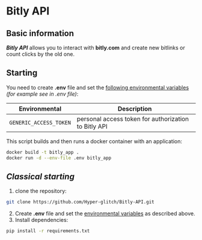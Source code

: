 # Bitly API

## Basic information

***Bitly API*** allows you to interact with **bitly.com** and create new bitlinks or count clicks by the old one.

## Starting

You need to create **.env** file and set the <ins>following environmental variables</ins> *(for example see in .env file)*:

| Environmental         | Description                                           |
|-----------------------|-------------------------------------------------------|
| `GENERIC_ACCESS_TOKEN`| personal access token for authorization to Bitly API  |

This script builds and then runs a docker container with an application:
```bash
docker build -t bitly_app .
docker run -d --env-file .env bitly_app
```
## *Classical starting*

1. clone the repository:
```bash
git clone https://github.com/Hyper-glitch/Bitly-API.git
```
2. Create **.env** file and set the <ins>environmental variables</ins> as described above.
3. Install dependencies:
```bash
pip install -r requirements.txt
```
